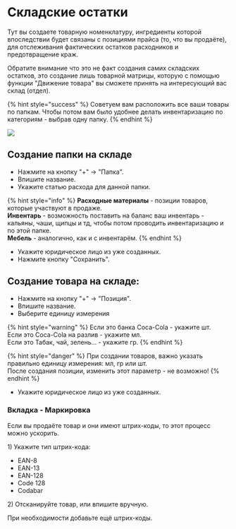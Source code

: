 # Складские остатки

Тут вы создаете товарную номенклатуру, ингредиенты которой впоследствии будет связаны с позициями прайса (то, что вы продаёте), для отслеживания фактических остатков расходников и предотвращение краж.

Обратите внимание что это не факт создания самих складских остатков, это создание лишь товарной матрицы, которую с помощью функции "Движение товара" вы сможете принять на интересующий вас склад (отдел).

{% hint style="success" %}
Советуем вам расположить все ваши товары по папкам. Чтобы потом вам было удобнее делать инвентаризацию по категориям - выбрав одну папку.
{% endhint %}

![](<../../.gitbook/assets/Screenshot\_2 (1).png>)

## Создание папки на складе

* Нажмите на кнопку "+" -> "Папка".
* Впишите название.
* Укажите статью расхода для данной папки.

{% hint style="info" %}
**Расходные материалы** - позиции товаров, которые участвуют в продаже.\
**Инвентарь** - возможность поставить на баланс ваш инвентарь - кальяны, чаши, щипцы и тд, чтобы потом проводить инвентаризацию и по этой папке.\
**Мебель** - аналогично, как и с инвентарём.
{% endhint %}

* Укажите юридическое лицо из уже созданных.
* Нажмите кнопку "Сохранить".



## Создание товара на складе:

* Нажмите на кнопку "+" -> "Позиция".
* Впишите название.
* Выберите единицу измерения

{% hint style="warning" %}
Если это банка Coca-Cola - укажите шт.\
Если это Coca-Cola на разлив - укажите мл.\
Если это Табак, чай, зелень... - укажите гр.
{% endhint %}

{% hint style="danger" %}
При создании товаров, важно указать правильно единицу измерения: мл, гр или шт.\
После создания позиции, изменить этот параметр - не возможно!
{% endhint %}

* Укажите юридическое лицо из уже созданных.

### Вкладка - Маркировка

Если вы продаёте товар и они имеют штрих-коды, то этот процесс можно ускорить.

1\) Укажите тип штрих-кода:

* EAN-8
* EAN-13
* EAN-128
* Code 128
* Codabar

2\) Отсканируйте товар, или впишите вручную.

При необходимости добавьте ещё штрих-коды.
